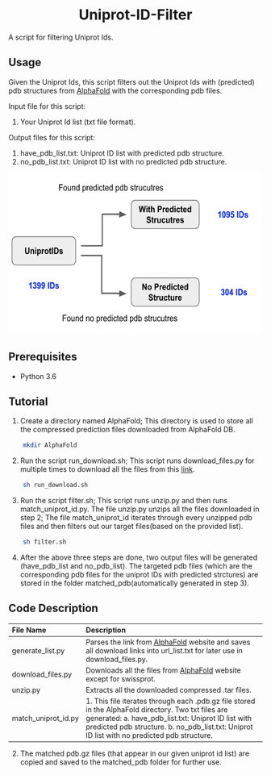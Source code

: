 <h1 align="center"> Uniprot-ID-Filter </h1>
A script for filtering Uniprot Ids.

## Usage
Given the Uniprot Ids, this script filters out the Uniprot Ids with (predicted) pdb structures from [AlphaFold](https://alphafold.ebi.ac.uk/) with the corresponding pdb files.


Input file for this script: 
1. Your Uniprot Id list (txt file format).

Output files for this script:
1. have_pdb_list.txt: Uniprot ID list with predicted pdb structure.
2. no_pdb_list.txt: Uniprot ID list with no predicted pdb structure.

<img src="https://github.com/Mr-Fabulous/Uniprot-ID-Filter/blob/main/pipeline.png" width="600" height="320">

## Prerequisites

- Python 3.6

## Tutorial
1. Create a directory named AlphaFold; This directory is used to store all the compressed prediction files downloaded from AlphaFold DB.
```sh
    mkdir AlphaFold
``` 
2. Run the script run_download.sh; This script runs download_files.py for multiple times to download all the files from this [link](http://ftp.ebi.ac.uk/pub/databases/alphafold/latest/).
```sh
    sh run_download.sh
``` 
3. Run the script filter.sh; This script runs unzip.py and then runs match_uniprot_id.py. The file unzip.py unzips all the files downloaded in step 2; The file match_uniprot_id iterates through every unzipped pdb files and then filters out our target files(based on the provided list). 
```sh
    sh filter.sh
``` 
4. After the above three steps are done, two output files will be generated (have_pdb_list and no_pdb_list). The targeted pdb files (which are the corresponding pdb files for the uniprot IDs with predicted strctures) are stored in the folder matched_pdb(automatically generated in step 3).

## Code Description
|File Name|Description|
|:--------|:----------|
generate_list.py|Parses the link from [AlphaFold](http://ftp.ebi.ac.uk/pub/databases/alphafold/latest/) website and saves all download links into url_list.txt for later use in download_files.py.
download_files.py|Downloads all the files from [AlphaFold](http://ftp.ebi.ac.uk/pub/databases/alphafold/latest/) website except for swissprot.
unzip.py|Extracts all the downloaded compressed .tar files. 
match_uniprot_id.py|1. This file iterates through each .pdb.gz file stored in the AlphaFold directory. Two txt files are generated: a. have_pdb_list.txt: Uniprot ID list with predicted pdb structure. b. no_pdb_list.txt: Uniprot ID list with no predicted pdb structure. 
2. The matched pdb.gz files (that appear in our given uniprot id list) are copied and saved to the matched_pdb folder for further use.


